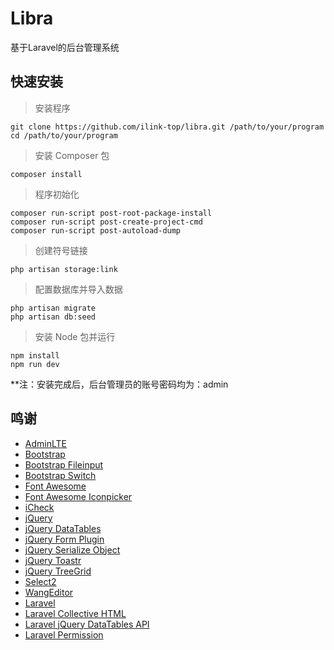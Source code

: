# Libra

基于Laravel的后台管理系统

## 快速安装

> 安装程序

```
git clone https://github.com/ilink-top/libra.git /path/to/your/program
cd /path/to/your/program
```

> 安装 Composer 包

```
composer install
```

> 程序初始化

```
composer run-script post-root-package-install
composer run-script post-create-project-cmd
composer run-script post-autoload-dump
```

> 创建符号链接

```
php artisan storage:link
```

> 配置数据库并导入数据

```
php artisan migrate
php artisan db:seed
```

> 安装 Node 包并运行

```
npm install
npm run dev
```

**注：安装完成后，后台管理员的账号密码均为：admin

## 鸣谢

- [AdminLTE](https://github.com/ColorlibHQ/AdminLTE)
- [Bootstrap](https://github.com/twbs/bootstrap)
- [Bootstrap Fileinput](https://github.com/kartik-v/bootstrap-fileinput)
- [Bootstrap Switch](https://github.com/Bttstrp/bootstrap-switch)
- [Font Awesome](https://github.com/FortAwesome/Font-Awesome)
- [Font Awesome Iconpicker](https://github.com/itsjavi/fontawesome-iconpicker)
- [iCheck](https://github.com/fronteed/icheck)
- [jQuery](https://github.com/jquery/jquery)
- [jQuery DataTables](https://github.com/DataTables/Dist-DataTables-Bootstrap)
- [jQuery Form Plugin](https://github.com/jquery-form/form)
- [jQuery Serialize Object](https://github.com/macek/jquery-serialize-object)
- [jQuery Toastr](https://github.com/CodeSeven/toastr)
- [jQuery TreeGrid](https://github.com/maxazan/jquery-treegrid)
- [Select2](https://github.com/select2/select2)
- [WangEditor](https://github.com/wangfupeng1988/wangEditor)
- [Laravel](https://github.com/laravel/laravel)
- [Laravel Collective HTML](https://github.com/LaravelCollective/html)
- [Laravel jQuery DataTables API](https://github.com/yajra/laravel-datatables)
- [Laravel Permission](https://github.com/spatie/laravel-permission)
